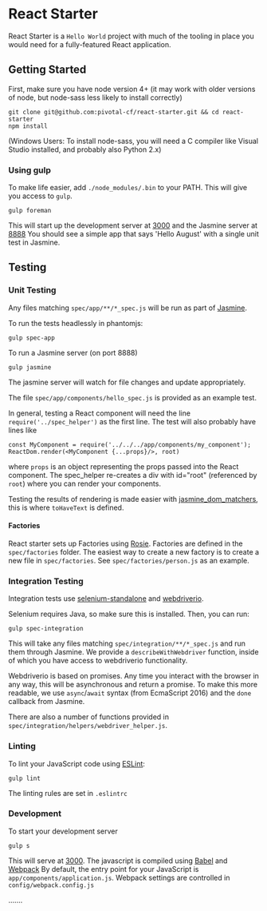 # React Starter

React Starter is a `Hello World` project with much of the tooling in place you would need for a fully-featured React application.

## Getting Started

First, make sure you have node version 4+ (it may work with older versions of node, but node-sass less likely to install correctly)

```
git clone git@github.com:pivotal-cf/react-starter.git && cd react-starter
npm install
```

(Windows Users: To install node-sass, you will need a C compiler like Visual Studio installed, and probably also Python 2.x)

### Using gulp

To make life easier, add `./node_modules/.bin` to your PATH. This will give you access to `gulp`.

```
gulp foreman
```

This will start up the development server at [3000](http://localhost:3000) and the Jasmine server at [8888](http://localhost:8888) 
You should see a simple app that says 'Hello August' with a single unit test in Jasmine. 

## Testing

### Unit Testing

Any files matching `spec/app/**/*_spec.js` will be run as part of [Jasmine](jasmine.github.io).

To run the tests headlessly in phantomjs:
```
gulp spec-app
```

To run a Jasmine server (on port 8888)
```
gulp jasmine
```
The jasmine server will watch for file changes and update appropriately.

The file `spec/app/components/hello_spec.js` is provided as an example test.

In general, testing a React component will need the line `require('../spec_helper')` as the first line.
The test will also probably have lines like
```
const MyComponent = require('../../../app/components/my_component');
ReactDom.render(<MyComponent {...props}/>, root)
```
where `props` is an object representing the props passed into the React component. 
The spec_helper re-creates a div with id="root" (referenced by `root`) where you can render your components.

Testing the results of rendering is made easier with [jasmine_dom_matchers](https://github.com/charleshansen/jasmine_dom_matchers),
this is where `toHaveText` is defined.

#### Factories

React starter sets up Factories using [Rosie](https://github.com/rosiejs/rosie).
Factories are defined in the `spec/factories` folder.
The easiest way to create a new factory is to create a new file in `spec/factories`.
See `spec/factories/person.js` as an example.


### Integration Testing

Integration tests use [selenium-standalone](https://github.com/vvo/selenium-standalone) and [webdriverio](http://webdriver.io/).

Selenium requires Java, so make sure this is installed. Then, you can run:
```
gulp spec-integration
```

This will take any files matching `spec/integration/**/*_spec.js` and run them through Jasmine.
We provide a `describeWithWebdriver` function, inside of which you have access to webdriverio functionality.

Webdriverio is based on promises. Any time you interact with the browser in any way, this will be asynchronous and return a promise.
To make this more readable, we use `async`/`await` syntax (from EcmaScript 2016) and the `done` callback from Jasmine.

There are also a number of functions provided in `spec/integration/helpers/webdriver_helper.js`.

### Linting

To lint your JavaScript code using [ESLint](http://eslint.org/):

```
gulp lint
```

The linting rules are set in `.eslintrc`


### Development

To start your development server

```
gulp s
```

This will serve at [3000](http://localhost:3000). 
The javascript is compiled using [Babel](https://babeljs.io/) and [Webpack](https://webpack.github.io/)
By default, the entry point for your JavaScript is `app/components/application.js`.
Webpack settings are controlled in `config/webpack.config.js`

.......
